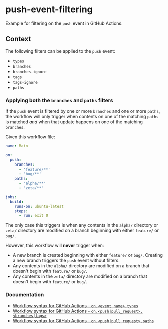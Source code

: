 # push-event-filtering

Example for filtering on the `push` event in GitHub Actions.

## Context

The following filters can be applied to the `push` event:

* `types`
* `branches`
* `branches-ignore`
* `tags`
* `tags-ignore`
* `paths`

### Applying both the `branches` and `paths` filters

If the `push` event is filtered by one or more `branches` and one or more `paths`, the workflow will only trigger when contents on one of the matching `paths` is matched _and_ when that update happens on one of the matching `branches`.

Given this workflow file:

```yaml
name: Main

on:
  push:
    branches:
      - 'feature/**'
      - 'bug/**'
    paths:
      - 'alpha/**'
      - 'zeta/**'

jobs:
  build:
    runs-on: ubuntu-latest
    steps:
      - run: exit 0

```

The only case this triggers is when any contents in the `alpha/` directory or `zeta/` directory are modified on a branch beginning with either `feature/` or `bug/`.

However, this workflow will **never** trigger when:

* A new branch is created beginning with either `feature/` or `bug/`. Creating a new branch triggers the `push` event without filters.
* Any contents in the `alpha/` directory are modified on a branch that doesn't begin with `feature/` or `bug/`.
* Any contents in the `zeta/` directory are modified on a branch that doesn't begin with `feature/` or `bug/`.

### Documentation

* [Workflow syntax for GitHub Actions - `on.<event_name>.types`](https://help.github.com/en/actions/automating-your-workflow-with-github-actions/workflow-syntax-for-github-actions#onevent_nametypes)
* [Workflow syntax for GitHub Actions - `on.<push|pull_request>.<branches|tags>`](https://help.github.com/en/actions/automating-your-workflow-with-github-actions/workflow-syntax-for-github-actions#onpushpull_requestbranchestags)
* [Workflow syntax for GitHub Actions - `on.<push|pull_request>.paths`](https://help.github.com/en/actions/automating-your-workflow-with-github-actions/workflow-syntax-for-github-actions#onpushpull_requestpaths)
